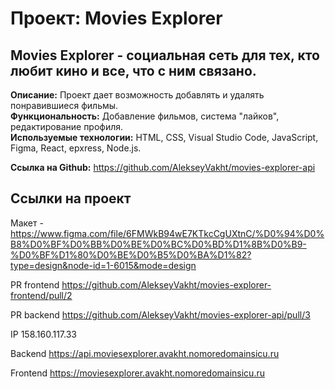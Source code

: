 # Проект: Movies Explorer

## Movies Explorer - социальная сеть для тех, кто любит кино и все, что с ним связано.

**Описание:** Проект дает возможность добавлять и удалять понравившиеся фильмы.  
**Функциональность:** Добавление фильмов, система "лайков", редактирование профиля.  
**Используемые технологии:** HTML, CSS, Visual Studio Code, JavaScript, Figma, React, epxress, Node.js.  

**Ссылка на Github:** https://github.com/AlekseyVakht/movies-explorer-api

## Ссылки на проект
Макет - https://www.figma.com/file/6FMWkB94wE7KTkcCgUXtnC/%D0%94%D0%B8%D0%BF%D0%BB%D0%BE%D0%BC%D0%BD%D1%8B%D0%B9-%D0%BF%D1%80%D0%BE%D0%B5%D0%BA%D1%82?type=design&node-id=1-6015&mode=design

PR frontend https://github.com/AlekseyVakht/movies-explorer-frontend/pull/2

PR backend https://github.com/AlekseyVakht/movies-explorer-api/pull/3

IP  158.160.117.33  

Backend  https://api.moviesexplorer.avakht.nomoredomainsicu.ru 

Frontend  https://moviesexplorer.avakht.nomoredomainsicu.ru
